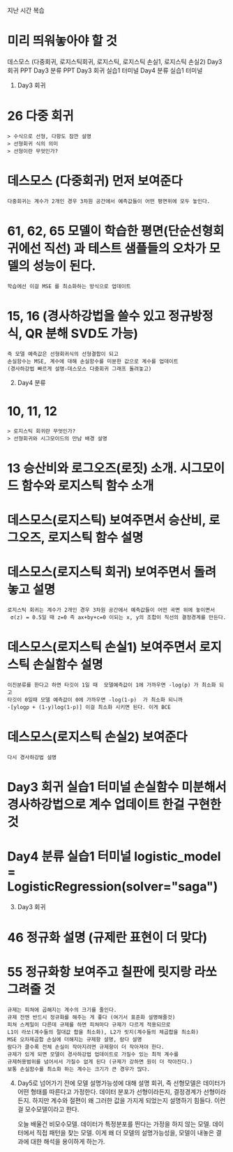 지난 시간 복습

# 미리 띄워놓아야 할 것
데스모스 (다중회귀, 로지스틱회귀, 로지스틱, 로지스틱 손실1, 로지스틱 손실2)
Day3 회귀 PPT
Day3 분류 PPT
Day3 회귀 실습1 터미널 
Day4  분류 실습1 터미널


1. Day3  회귀
# 26 다중 회귀 
	> 수식으로 선형, 다항도 잠깐 설명
	> 선형회귀 식의 의미
	> 선형이란 무엇인가?  

# 데스모스  (다중회귀) 먼저 보여준다
	다중회귀는 계수가 2개인 경우 3차원 공간에서 예측값들이 어떤 평면위에 모두 놓인다.

# 61, 62, 65  모델이 학습한 평면(단순선형회귀에선 직선) 과 테스트 샘플들의 오차가 모델의 성능이 된다.
	학습에선 이걸 MSE 를 최소화하는 방식으로 업데이트 

# 15, 16 (경사하강법을 쓸수 있고 정규방정식, QR 분해 SVD도 가능)
	즉 모델 예측값은 선형회귀식의 선형결합이 되고
	손실함수는 MSE, 계수에 대해 손실함수를 미분한 값으로 계수를 업데이트
	(경사하강법 빠르게 설명-데스모스 다중회귀 그래프 돌려놓고) 

2. Day4 분류
# 10, 11, 12
	> 로지스틱 회귀란 무엇인가?
	> 선형회귀와 시그모이드의 만남 배경 설명

# 13 승산비와 로그오즈(로짓) 소개. 시그모이드 함수와 로지스틱 함수 소개

# 데스모스(로지스틱) 보여주면서 승산비, 로그오즈, 로지스틱 함수 설명
# 데스모스(로지스틱 회귀) 보여주면서 돌려놓고 설명
	로지스틱 회귀는 계수가 2개인 경우 3차원 공간에서 예측값들이 어떤 곡면 위에 놓이면서
	 σ(z) = 0.5일 때 z=0 즉 ax+by+c=0 이되는 x, y의 조합이 직선의 결정경계를 만든다.

# 데스모스(로지스틱 손실1) 보여주면서 로지스틱 손실함수 설명 
	이진분류를 한다고 하면 타깃이 1일 때  모델예측값이 1에 가까우면 -log(p) 가 최소화 되고
	타깃이 0일때 모델 예측값이 0에 가까우면 -log(1-p)  가 최소화 되니까
	-[ylogp + (1-y)log(1-p)] 이걸 최소화 시키면 된다. 이게 BCE
	
# 데스모스(로지스틱 손실2) 보여준다
	다시 경사하강법 설명 

# Day3  회귀 실습1 터미널 손실함수 미분해서 경사하강법으로 계수 업데이트 한걸 구현한 것 
# Day4  분류 실습1 터미널  logistic_model = LogisticRegression(solver="saga")

3. Day3 회귀 

# 46 정규화 설명 (규제란 표현이 더 맞다)
# 55 정규화항 보여주고 칠판에 릿지랑 라쏘 그려줄 것
	규제는 피쳐에 곱해지는 계수의 크기를 줄인다.
	규제 전엔 반드시 정규화를 해주는 게 좋다 (여기서 표준화 설명해줄것)
	피쳐 스케일이 다른데 규제를 하면 피쳐마다 규제가 다르게 적용되므로
	L1이 라쏘(계수들의 절대값 합을 최소화), L2가 릿지(계수들의 제곱합을 최소화)
	MSE 오차제곱합 손실에 더해지는 규제항 설명, 람다 설명
	람다가 클수록 전체 손실이 작아지려면 규제항이 더 작아져야 한다.
	규제가 있게 되면 모델이 경사하강법 업데이트로 가질수 있는 최적 계수를
	규제허용범위를 넘어서서 가질수 없게 된다 (규제가 강하면 원이 더 작아진다.)
	보통 손실함수를 최소화 하는 계수는 크기가 큰 경우가 많다.


4. Day5로 넘어가기 전에
	모델 설명가능성에 대해 설명
	회귀, 즉 선형모델은 데이터가 어떤 형태를 따른다고 가정한다.
	데이터 분포가 선형이라든지, 결정경계가 선형이라든지.
	하지만 계수와 절편이 왜 그러한 값을 가지게 되었는지 설명하기 힘들다.
	이런걸 모수모델이라고 한다.

	오늘 배울건 비모수모델. 데이터가 특정분포를 띈다는 가정을 하지 않는 모델.
	데이터에서 직접 패턴을 찾는 모델.
	이게 왜 더 모델의 설명가능성을, 모델이 내놓은 결과에 대한 해석을 용이하게 하는가.

